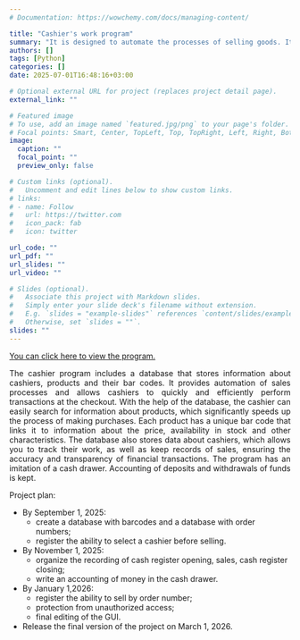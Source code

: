 ```yaml
---
# Documentation: https://wowchemy.com/docs/managing-content/

title: "Cashier's work program"
summary: "It is designed to automate the processes of selling goods. It recognizes goods by barcode, writes out their price, records sales and much more."
authors: []
tags: [Python]
categories: []
date: 2025-07-01T16:48:16+03:00

# Optional external URL for project (replaces project detail page).
external_link: ""

# Featured image
# To use, add an image named `featured.jpg/png` to your page's folder.
# Focal points: Smart, Center, TopLeft, Top, TopRight, Left, Right, BottomLeft, Bottom, BottomRight.
image:
  caption: ""
  focal_point: ""
  preview_only: false

# Custom links (optional).
#   Uncomment and edit lines below to show custom links.
# links:
# - name: Follow
#   url: https://twitter.com
#   icon_pack: fab
#   icon: twitter

url_code: ""
url_pdf: ""
url_slides: ""
url_video: ""

# Slides (optional).
#   Associate this project with Markdown slides.
#   Simply enter your slide deck's filename without extension.
#   E.g. `slides = "example-slides"` references `content/slides/example-slides.md`.
#   Otherwise, set `slides = ""`.
slides: ""
---
```

<a href="https://github.com/Jexari/Program-for-the-cashier">You can click here to view the program.</a>
 
<p align="justify">The cashier program includes a database that stores information about cashiers, products and their bar codes. It provides automation of sales processes and allows cashiers to quickly and efficiently perform transactions at the checkout. With the help of the database, the cashier can easily search for information about products, which significantly speeds up the process of making purchases. Each product has a unique bar code that links it to information about the price, availability in stock and other characteristics. The database also stores data about cashiers, which allows you to track their work, as well as keep records of sales, ensuring the accuracy and transparency of financial transactions. The program has an imitation of a cash drawer. Accounting of deposits and withdrawals of funds is kept.</p>

Project plan:
<ul>
<li>By September 1, 2025:
<ul>
<li>create a database with barcodes and a database with order numbers;</li>
<li>register the ability to select a cashier before selling.</li>
</ul>

</li>

<li>By November 1, 2025:

<ul>
<li>organize the recording of cash register opening, sales, cash register closing;</li>
<li>write an accounting of money in the cash drawer.</li>
</ul>

</li>

<li>By January 1,2026:

<ul>
<li>register the ability to sell by order number;</li>
<li>protection from unauthorized access;</li>
<li>final editing of the GUI.</li>
</ul>

</li>

<li>Release the final version of the project on March 1, 2026.</li></ul>
